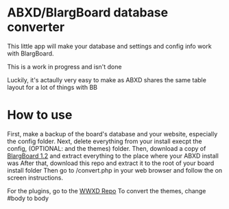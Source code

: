 # ABXD/BlargBoard database converter
This little app will make your database and settings and config info work with BlargBoard.

This is a work in progress and isn't done

Luckily, it's actaully very easy to make as ABXD shares the same table layout for a lot of things with BB

# How to use
First, make a backup of the board's database and your website, especially the config folder.
Next, delete everything from your install execpt the config, (OPTIONAL: and the themes) folder.
Then, download a copy of [BlargBoard 1.2](https://github.com/maorninja/BlargBoard/) and extract everything to the place where your ABXD install was
After that, download this repo and extract it to the root of your board install folder
Then go to /convert.php in your web browser and follow the on screen instructions.

For the plugins, go to the [WWXD Repo](https://github.com/WWXD/addons/)
To convert the themes, change #body to body
